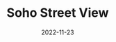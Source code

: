 ---
weight: 4
images:
- https://xdavidchen.com/zh-tw/p/%E4%B8%8D%E6%83%B3%E4%BB%98%E5%B0%8F%E8%B2%BB%E5%B0%B1%E5%BF%AB%E8%B7%91/comics_hu57c7863150d92c265e28a047045b7efe_4416882_1024x0_resize_q75_box.jpg
- https://xdavidchen.com/zh-tw/p/%E5%9C%A8%E6%99%82%E4%BB%A3%E5%BB%A3%E5%A0%B4%E7%99%BE%E7%B1%B3%E8%A1%9D%E5%88%BA/first-time-in-nyc_hub873f445ad48b7560f07448afcfbf6e0_5676814_1024x0_resize_q75_box.jpg
- https://xdavidchen.com/zh-tw/p/%E7%B4%90%E7%B4%84%E7%B4%90%E7%B4%84/soho_hub873f445ad48b7560f07448afcfbf6e0_2669871_1024x0_resize_q75_box.jpg
title: Soho Street View
date: 2022-11-23
tags:
- archive # all posts
- work
- shotoniphone
- street
- usa
- newyork
---